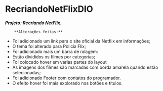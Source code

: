 # RecriandoNetFlixDIO

_**Projeto: Recriando NetFlix.**_ 

		**Alterações feitas:** 

- Foi adicionado um link para o site oficial da Netflix em informações; 
- O tema foi alterado para Policia Flix;
- Foi adicionado mais um barra de rolagem:
- Estão divididos os filmes por categorias;
- Foi colocado hover em varias partes do layout
- As imagens dos filmes são marcadas com borda amarela quando estão selecionadas;
- Foi adicionado Footer com contatos do programador. 
- O efeito hover foi mais explorado nos botões e títulos.
